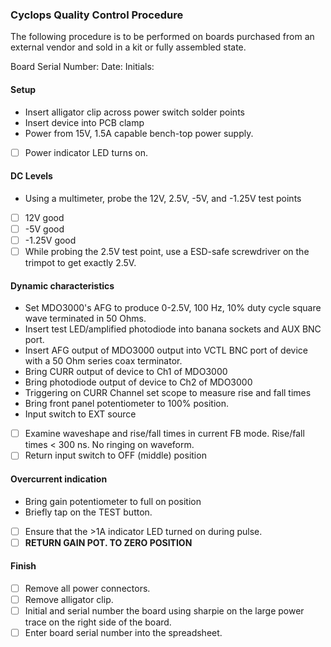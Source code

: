 ### Cyclops Quality Control Procedure
The following procedure is to be performed on boards purchased from an external vendor and sold in a kit or fully assembled state.

Board Serial Number:
Date:
Initials:

#### Setup
- Insert alligator clip across power switch solder points
- Insert device into PCB clamp
- Power from 15V, 1.5A capable bench-top power supply.

- [ ] Power indicator LED turns on.

#### DC Levels
- Using a multimeter, probe the 12V, 2.5V, -5V, and -1.25V test points

- [ ] 12V good
- [ ] -5V good
- [ ] -1.25V good
- [ ] While probing the 2.5V test point, use a ESD-safe screwdriver on the trimpot to get exactly 2.5V. 

#### Dynamic characteristics
- Set MDO3000's AFG to produce 0-2.5V, 100 Hz, 10% duty cycle square wave terminated in 50 Ohms.
- Insert test LED/amplified photodiode into banana sockets and AUX BNC port.
- Insert AFG output of MDO3000 output into VCTL BNC port of device with a 50 Ohm series coax terminator.
- Bring CURR output of device to Ch1 of MDO3000
- Bring photodiode output of device to Ch2 of MDO3000
- Triggering on CURR Channel set scope to measure rise and fall times
- Bring front panel potentiometer to 100% position.
- Input switch to EXT source

- [ ] Examine waveshape and rise/fall times in current FB mode. Rise/fall times < 300 ns. No ringing on waveform.
- [ ] Return input switch to OFF (middle) position

#### Overcurrent indication
- Bring gain potentiometer to full on position
- Briefly tap on the TEST button.

- [ ] Ensure that the >1A indicator LED turned on during pulse.
- [ ] __RETURN GAIN POT. TO ZERO POSITION__

#### Finish
- [ ] Remove all power connectors. 
- [ ] Remove alligator clip.
- [ ] Initial and serial number the board using sharpie on the large power trace on the right side of the board.
- [ ] Enter board serial number into the spreadsheet.